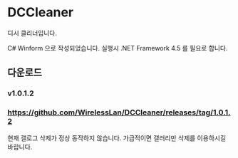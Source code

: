 # DCCleaner
디시 클리너입니다.

C# Winform 으로 작성되었습니다.
실행시 .NET Framework 4.5 를 필요로 합니다.

## 다운로드
### v1.0.1.2
### https://github.com/WirelessLan/DCCleaner/releases/tag/1.0.1.2

현재 갤로그 삭제가 정상 동작하지 않습니다.
가급적이면 갤러리만 삭제를 이용하시길 바랍니다.
